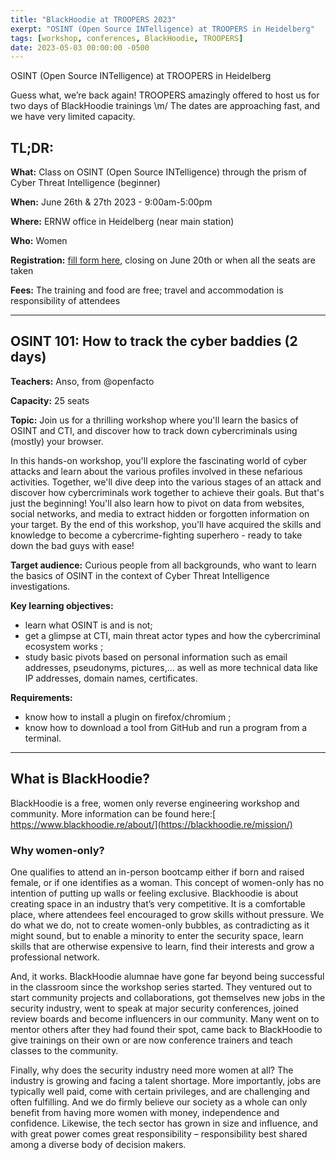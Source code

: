 ```yaml
---
title: "BlackHoodie at TROOPERS 2023"
exerpt: "OSINT (Open Source INTelligence) at TROOPERS in Heidelberg"
tags: [workshop, conferences, BlackHoodie, TROOPERS]
date: 2023-05-03 00:00:00 -0500
---
```


OSINT (Open Source INTelligence) at TROOPERS in Heidelberg

Guess what, we’re back again! TROOPERS amazingly offered to host us for two days of BlackHoodie trainings \m/ The dates are approaching fast, and we have very limited capacity.


## **TL;DR:**

**What:** Class on OSINT (Open Source INTelligence) through the prism of Cyber Threat Intelligence (beginner)

**When:** June 26th & 27th 2023 - 9:00am-5:00pm

**Where:** ERNW office in Heidelberg (near main station)

**Who:** Women

**Registration:** [fill form here](https://tickets.ernw.de/blackhoodie/blackhoodie2023/), closing on June 20th or when all the seats are taken

**Fees:** The training and food are free; travel and accommodation is responsibility of attendees

---

## **OSINT 101: How to track the cyber baddies (2 days)**

**Teachers:** Anso, from @openfacto

**Capacity:** 25 seats

**Topic:** Join us for a thrilling workshop where you'll learn the basics of OSINT and CTI, and discover how to track down cybercriminals using (mostly) your browser.

In this hands-on workshop, you'll explore the fascinating world of cyber attacks and learn about the various profiles involved in these nefarious activities. Together, we'll dive deep into the various stages of an attack and discover how cybercriminals work together to achieve their goals.
But that's just the beginning! You'll also learn how to pivot on data from websites, social networks, and media to extract hidden or forgotten information on your target. By the end of this workshop, you'll have acquired the skills and knowledge to become a cybercrime-fighting superhero - ready to take down the bad guys with ease!

**Target audience:** Curious people from all backgrounds, who want to learn the basics of OSINT in the context of Cyber Threat Intelligence investigations.

**Key learning objectives:**

- learn what OSINT is and is not;
- get a glimpse at CTI, main threat actor types and how the cybercriminal ecosystem works ;
- study basic pivots based on personal information such as email addresses, pseudonyms, pictures,... as well as more technical data like IP addresses, domain names, certificates.



**Requirements:**

- know how to install a plugin on firefox/chromium ;
- know how to download a tool from GitHub and run a program from a terminal.


---

## **What is BlackHoodie?**

BlackHoodie is a free, women only reverse engineering workshop and community. More information can be found here:[ https://www.blackhoodie.re/about/](https://blackhoodie.re/mission/)

### **Why women-only?**

One qualifies to attend an in-person bootcamp either if born and raised female, or if one identifies as a woman. This concept of women-only has no intention of putting up walls or feeling exclusive. Blackhoodie is about creating space in an industry that’s very competitive. It is a comfortable place, where attendees feel encouraged to grow skills without pressure. We do what we do, not to create women-only bubbles, as contradicting as it might sound, but to enable a minority to enter the security space, learn skills that are otherwise expensive to learn, find their interests and grow a professional network.

And, it works. BlackHoodie alumnae have gone far beyond being successful in the classroom since the workshop series started. They ventured out to start community projects and collaborations, got themselves new jobs in the security industry, went to speak at major security conferences, joined review boards and become influencers in our community. Many went on to mentor others after they had found their spot, came back to BlackHoodie to give trainings on their own or are now conference trainers and teach classes to the community.

Finally, why does the security industry need more women at all? The industry is growing and facing a talent shortage. More importantly, jobs are typically well paid, come with certain privileges, and are challenging and often fulfilling. And we do firmly believe our society as a whole can only benefit from having more women with money, independence and confidence. Likewise, the tech sector has grown in size and influence, and with great power comes great responsibility – responsibility best shared among a diverse body of decision makers.